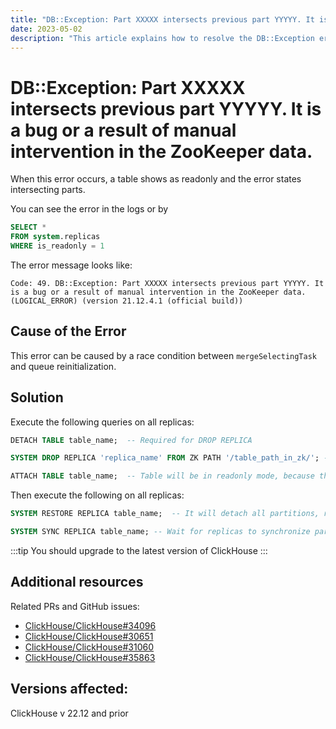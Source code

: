 ```yaml
---
title: "DB::Exception: Part XXXXX intersects previous part YYYYY. It is a bug or a result of manual intervention in the ZooKeeper data."
date: 2023-05-02
description: "This article explains how to resolve the DB::Exception error related to intersecting parts in ClickHouse, often caused by a race condition or manual intervention in the ZooKeeper data."
---
```


# DB::Exception: Part XXXXX intersects previous part YYYYY. It is a bug or a result of manual intervention in the ZooKeeper data.

When this error occurs, a table shows as readonly and the error states intersecting parts. 

<!-- truncate -->

You can see the error in the logs or by

```sql
SELECT *
FROM system.replicas
WHERE is_readonly = 1
```

The error message looks like:

```
Code: 49. DB::Exception: Part XXXXX intersects previous part YYYYY. It is a bug or a result of manual intervention in the ZooKeeper data. (LOGICAL_ERROR) (version 21.12.4.1 (official build))
```

## Cause of the Error

This error can be caused by a race condition between `mergeSelectingTask` and queue reinitialization.

## Solution

Execute the following queries on all replicas:

```sql
DETACH TABLE table_name;  -- Required for DROP REPLICA

SYSTEM DROP REPLICA 'replica_name' FROM ZK PATH '/table_path_in_zk/'; -- It will remove everything from /table_path_in_zk

ATTACH TABLE table_name;  -- Table will be in readonly mode, because there is no metadata in ZK
```

Then execute the following on all replicas:

```sql
SYSTEM RESTORE REPLICA table_name;  -- It will detach all partitions, re-create metadata in ZK (like it's new empty table), and then attach all partitions back

SYSTEM SYNC REPLICA table_name; -- Wait for replicas to synchronize parts. Also it's recommended to check `system.detached_parts` on all replicas after recovery is finished.
```

:::tip
You should upgrade to the latest version of ClickHouse
:::


## Additional resources

Related PRs and GitHub issues:

- [ClickHouse/ClickHouse#34096](https://github.com/ClickHouse/ClickHouse/pull/34096)
- [ClickHouse/ClickHouse#30651](https://github.com/ClickHouse/ClickHouse/pull/30651)
- [ClickHouse/ClickHouse#31060](https://github.com/ClickHouse/ClickHouse/pull/31060)
- [ClickHouse/ClickHouse#35863](https://github.com/ClickHouse/ClickHouse/issues/35863)

## Versions affected:
ClickHouse v 22.12 and prior